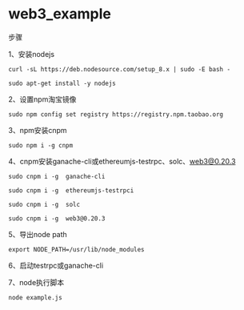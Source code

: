 # web3_example
步骤

1、安装nodejs

`curl -sL https://deb.nodesource.com/setup_8.x | sudo -E bash -`

`sudo apt-get install -y nodejs`


2、设置npm淘宝镜像

`sudo npm config set registry https://registry.npm.taobao.org`


3、npm安装cnpm

`sudo npm i -g cnpm`


4、cnpm安装ganache-cli或ethereumjs-testrpc、solc、web3@0.20.3

`sudo cnpm i -g  ganache-cli`

`sudo cnpm i -g  ethereumjs-testrpci`

`sudo cnpm i -g  solc`

`sudo cnpm i -g  web3@0.20.3`


5、导出node path

`export NODE_PATH=/usr/lib/node_modules`

6、启动testrpc或ganache-cli


7、node执行脚本

`node example.js`
